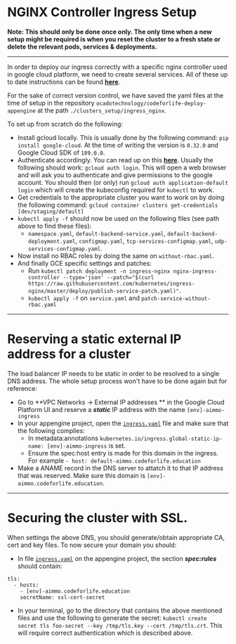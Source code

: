 # NGINX Controller Ingress Setup

**Note: This should only be done once only. The only time when a new setup might be required is when you reset the cluster to a fresh state or delete the relevant pods, services & deployments.**

--- 


In order to deploy our ingress correctly with a specific nginx controller used in google cloud platform, we need to create several services. All of these up to date instructions can be found [**here**](https://github.com/kubernetes/ingress-nginx/blob/master/deploy/README.md). 

For the sake of correct version control, we have saved the yaml files at the time of setup in the repository `ocadotechnology/codeforlife-deploy-appengine` at the path `./clusters_setup/ingress_nginx`.

To set up from scratch do the following:
* Install gcloud locally. This is usually done by the following command: `pip install google-cloud`. At the time of writing the version is `0.32.0` and Google Cloud SDK of `189.0.0`.
* Authenticate accordingly. You can read up on this [**here**](https://cloud.google.com/appengine/docs/standard/python/oauth/). Usually the following should work: `gcloud auth login`. This will open a web browser and will ask you to authenticate and give permissions to the google account. You should then (or only) run `gcloud auth application-default login` which will create the kubeconfig required for `kubectl` to work. 
* Get credentials to the appropriate cluster you want to work on by doing the following command: `gcloud container clusters get-credentials [dev/staging/default]`
* `kubectl apply -f` should now be used on the following files (see path above to find these files):
    * `namespace.yaml`, `default-backend-service.yaml`, `default-backend-deployment.yaml`, `configmap.yaml`, `tcp-services-configmap.yaml`, `udp-services-configmap.yaml`. 
* Now install no RBAC roles by doing the same on `without-rbac.yaml`.
* And finally GCE specific settings and patches:
    * Run `kubectl patch deployment -n ingress-nginx nginx-ingress-controller --type='json' --patch="$(curl https://raw.githubusercontent.com/kubernetes/ingress-nginx/master/deploy/publish-service-patch.yaml)"`.
    * `kubectl apply -f` on `service.yaml` and `patch-service-without-rbac.yaml`

***
# Reserving a static external IP address for a cluster

The load balancer IP needs to be static in order to be resolved to a single DNS address. The whole setup process won't have to be done again but for reference:
* Go to **VPC Networks -> External IP addresses ** in the Google Cloud Platform UI and reserve a _**static**_ IP address with the name `[env]-aimmo-ingress`
* In your appengine project, open the [`ingress.yaml`](https://github.com/ocadotechnology/codeforlife-deploy-appengine/blob/master/clusters_setup/ingress.yaml) file and make sure that the following complies:
    * In metadata:annotations `kubernetes.io/ingress.global-static-ip-name: [env]-aimmo-ingress` is set.
    * Ensure the spec:host entry is made for this domain in the ingress. For example `- host: default-aimmo.codeforlife.education`
* Make a ANAME record in the DNS server to attatch it to that IP address that was reserved. Make sure this domain is `[env]-aimmo.codeforlife.education`.

***
# Securing the cluster with SSL.

When settings the above DNS, you should generate/obtain appropriate CA, cert and key files. To now secure your domain you should:
* In file [`ingress.yaml`](https://github.com/ocadotechnology/codeforlife-deploy-appengine/blob/master/clusters_setup/ingress.yaml) on the appengine project, the section _**spec:rules**_ should contain:
```  
tls:
  - hosts:
    - [env]-aimmo.codeforlife.education
    secretName: ssl-cert-secret
```
* In your terminal, go to the directory that contains the above mentioned files and use the following to generate the secret: `kubectl create secret tls foo-secret --key /tmp/tls.key --cert /tmp/tls.crt`. This will require correct authentication which is described above.
